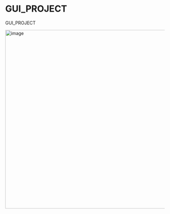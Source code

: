# GUI_PROJECT
GUI_PROJECT

<img width="565" alt="image" src="https://user-images.githubusercontent.com/75454756/220134895-056e3765-ae58-4436-bdfc-80e3588ac1dc.png">

